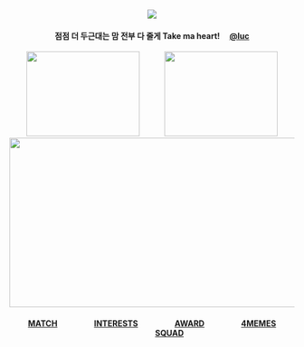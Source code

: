 <div id="text" align="center">
⠀⠀⠀
⠀⠀⠀⠀⠀⠀⠀⠀

<div id="text" align="center">

![](https://komarev.com/ghpvc/?username=destroy-boys&style=plastic&color=000000&label=_Ptian_&base=1000)
<div id="text" align="center">

#### 점점 더 두근대는 맘 전부 다 줄게 Take ma heart! ⠀ [@luc](https://github.com/5atoru) 

<div id="text" align="center">

<img src=https://i.postimg.cc/kgV0YZ0X/Untitled128-20251002220137.png width="200" height="150"> ⠀⠀⠀⠀<img src=https://i.postimg.cc/fWB1zDs1/Untitled128-20251002220057.png width="200" height="150">
[<img src=https://i.postimg.cc/85ZnwmPw/Untitled126.png width="550" height="300">](https://rentry.co/cuntier)
#### [MATCH](https://rentry.co/nwjns) ⠀⠀⠀⠀⠀⠀[INTERESTS](https://listography.com/getos) ⠀⠀⠀⠀⠀⠀[AWARD](https://github.com/pt-awards) ⠀⠀⠀⠀⠀⠀[4MEMES](https://github.com/destroy-boys) ⠀⠀⠀⠀⠀⠀[SQUAD](https://github.com/polysquad)

⠀⠀⠀⠀⠀⠀


